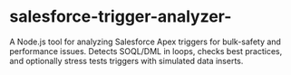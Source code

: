 # salesforce-trigger-analyzer-
A Node.js tool for analyzing Salesforce Apex triggers for bulk-safety and performance issues. Detects SOQL/DML in loops, checks best practices, and optionally stress tests triggers with simulated data inserts.
